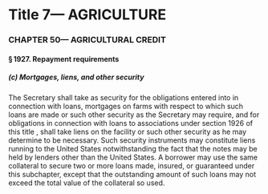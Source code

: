 
# Title 7— AGRICULTURE
### CHAPTER 50— AGRICULTURAL CREDIT
#### § 1927. Repayment requirements
##### (c) Mortgages, liens, and other security

The Secretary shall take as security for the obligations entered into in connection with loans, mortgages on farms with respect to which such loans are made or such other security as the Secretary may require, and for obligations in connection with loans to associations under section 1926 of this title , shall take liens on the facility or such other security as he may determine to be necessary. Such security instruments may constitute liens running to the United States notwithstanding the fact that the notes may be held by lenders other than the United States. A borrower may use the same collateral to secure two or more loans made, insured, or guaranteed under this subchapter, except that the outstanding amount of such loans may not exceed the total value of the collateral so used.
